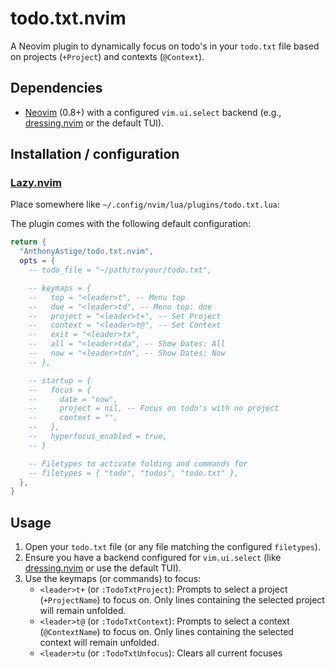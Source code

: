 # todo.txt.nvim

A Neovim plugin to dynamically focus on todo's in your `todo.txt` file based on projects (`+Project`) and contexts (`@Context`).

## Dependencies

- [Neovim](https://neovim.io/) (0.8+) with a configured `vim.ui.select` backend (e.g., [dressing.nvim](https://github.com/stevearc/dressing.nvim) or the default TUI).

## Installation / configuration

### [Lazy.nvim](https://github.com/folke/lazy.nvim)

Place somewhere like `~/.config/nvim/lua/plugins/todo.txt.lua`:

The plugin comes with the following default configuration:

```lua
return {
  "AnthonyAstige/todo.txt.nvim",
  opts = {
    -- todo_file = "~/path/to/your/todo.txt",

    -- keymaps = {
    --   top = "<leader>t", -- Menu top
    --   due = "<leader>td", -- Menu top: due
    --   project = "<leader>t+", -- Set Project
    --   context = "<leader>t@", -- Set Context
    --   exit = "<leader>tx",
    --   all = "<leader>tda", -- Show Dates: All
    --   now = "<leader>tdn", -- Show Dates: Now
    -- },

    -- startup = {
    --   focus = {
    --     date = "now",
    --     project = nil, -- Focus on todo's with no project
    --     context = "",
    --   },
    --   hyperfocus_enabled = true,
    -- }

    -- Filetypes to activate folding and commands for
    -- filetypes = { "todo", "todos", "todo.txt" },
  },
}
```

## Usage

1. Open your `todo.txt` file (or any file matching the configured `filetypes`).
2. Ensure you have a backend configured for `vim.ui.select` (like [dressing.nvim](https://github.com/stevearc/dressing.nvim) or use the default TUI).
3. Use the keymaps (or commands) to focus:
   - `<leader>t+` (or `:TodoTxtProject`): Prompts to select a project (`+ProjectName`) to focus on. Only lines containing the selected project will remain unfolded.
   - `<leader>t@` (or `:TodoTxtContext`): Prompts to select a context (`@ContextName`) to focus on. Only lines containing the selected context will remain unfolded.
   - `<leader>tu` (or `:TodoTxtUnfocus`): Clears all current focuses
